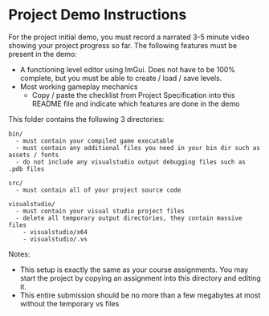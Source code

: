 # Project Demo Instructions

For the project initial demo, you must record a narrated 3-5 minute video showing your project progress so far. The following features must be present in the demo:

- A functioning level editor using ImGui. Does not have to be 100% complete, but you must be able to create / load / save levels.
- Most working gameplay mechanics
  - Copy / paste the checklist from Project Specification into this README file and indicate which features are done in the demo

This folder contains the following 3 directories:

```
bin/ 
  - must contain your compiled game executable
  - must contain any additional files you need in your bin dir such as assets / fonts
  - do not include any visualstudio output debugging files such as .pdb files

src/ 
  - must contain all of your project source code

visualstudio/
  - must contain your visual studio project files
  - delete all temporary output directories, they contain massive files
    - visualstudio/x64
    - visualstudio/.vs
```

Notes:
- This setup is exactly the same as your course assignments. You may start the project by copying an assignment into this directory and editing it. 
- This entire submission should be no more than a few megabytes at most without the temporary vs files
